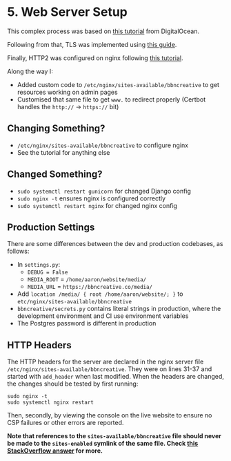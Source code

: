 # 5. Web Server Setup

This complex process was based on [this tutorial](https://www.digitalocean.com/community/tutorials/how-to-set-up-django-with-postgres-nginx-and-gunicorn-on-ubuntu-18-04) from DigitalOcean.

Following from that, TLS was implemented using [this guide](https://www.digitalocean.com/community/tutorials/how-to-secure-nginx-with-let-s-encrypt-on-ubuntu-18-04).

Finally, HTTP2 was configured on nginx following [this tutorial](https://www.digitalocean.com/community/tutorials/how-to-set-up-nginx-with-http-2-support-on-ubuntu-18-04#step-1-%E2%80%94-enabling-http2-support).

Along the way I:

- Added custom code to `/etc/nginx/sites-available/bbncreative` to get resources working on admin pages
- Customised that same file to get `www.` to redirect properly (Certbot handles the `http://` -> `https://` bit)

## Changing Something?

- `/etc/nginx/sites-available/bbncreative` to configure nginx
- See the tutorial for anything else

## Changed Something?

- `sudo systemctl restart gunicorn` for changed Django config
- `sudo nginx -t` ensures nginx is configured correctly
- `sudo systemctl restart nginx` for changed nginx config

## Production Settings

There are some differences between the dev and production codebases, as follows:

- In `settings.py`:
  - `DEBUG = False`
  - `MEDIA_ROOT` = `/home/aaron/website/media/`
  - `MEDIA_URL` = `https://bbncreative.co/media/`
- Add `location /media/ { root /home/aaron/website/; }` to `etc/nginx/sites-available/bbncreative`
- `bbncreative/secrets.py` contains literal strings in production, where the development environment and CI use environment variables
- The Postgres password is different in production

## HTTP Headers

The HTTP headers for the server are declared in the nginx server file `/etc/nginx/sites-available/bbncreative`. They were on lines 31-37 and started with `add_header` when last modified.
When the headers are changed, the changes should be tested by first running:

```
sudo nginx -t
sudo systemctl nginx restart
```

Then, secondly, by viewing the console on the live website to ensure no CSP failures or other errors are reported.

**Note that references to the `sites-available/bbncreative` file should never be made to the `sites-enabled` symlink of the same file. Check [this StackOverflow answer](https://stackoverflow.com/questions/21812360/what-is-the-difference-between-sites-enabled-and-sites-available-directory) for more.**
